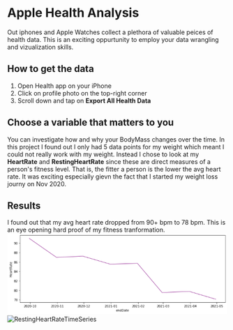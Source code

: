 # Apple Health Analysis

Out iphones and Apple Watches collect a plethora of valuable peices of health data. This is an exciting oppurtunity to employ your data wrangling and vizualization skills.

## How to get the data
1. Open Health app on your iPhone
2. Click on profile photo on the top-right corner
3. Scroll down and tap on **Export All Health Data**

## Choose a variable that matters to you
You can investigate how and why your BodyMass changes over the time. In this project I found out I only had 5 data points for my weight which meant I could not really work with my weight. Instead I chose to look at my **HeartRate** and **RestingHeartRate** since these are direct measures of a person's fitness level. That is, the fitter a person is the lower the avg heart rate. It was exciting especially gievn the fact that I started my weight loss journy on Nov 2020.

## Results 
I found out that my avg heart rate dropped from 90+ bpm to 78 bpm. This is an eye opening hard proof of my fitness tranformation.
![HeartRateTimeSeries](https://github.com/Doumham-Armah/AppleHealthAnalysis/blob/main/HR.png)
![RestingHeartRateTimeSeries](hhttps://github.com/Doumham-Armah/AppleHealthAnalysis/blob/main/RHR.png)

